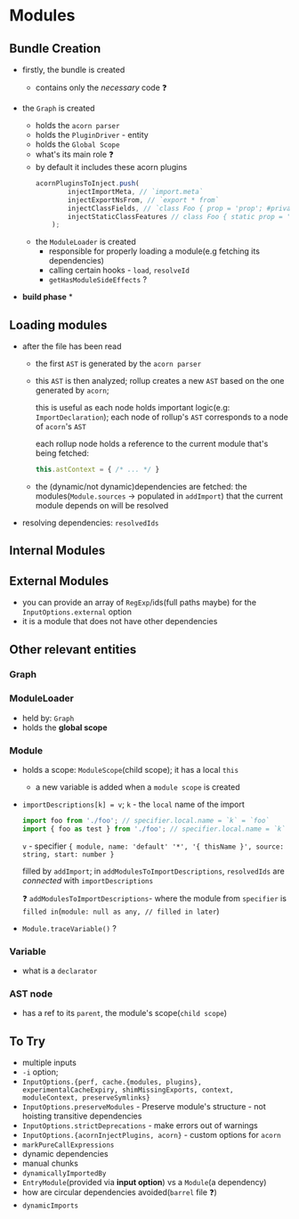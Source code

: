 # Modules

## Bundle Creation

* firstly, the bundle is created
  * contains only the _necessary_ code ❓

* the `Graph` is created
  * holds the `acorn parser`
  * holds the `PluginDriver` - entity
  * holds the `Global Scope`
  * what's its main role ❓
  * by default it includes these acorn plugins
    ```ts
    acornPluginsToInject.push(
			injectImportMeta, // `import.meta`
			injectExportNsFrom, // `export * from`
			injectClassFields, // `class Foo { prop = 'prop'; #privateProp = 'privateProp' }`
			injectStaticClassFeatures // class Foo { static prop = '123' }
		);
    ```
  * the `ModuleLoader` is created
    * responsible for properly loading a module(e.g fetching its dependencies)
    * calling certain hooks - `load`, `resolveId`
    * `getHasModuleSideEffects` ? 
  
* **build phase**
  * 

## Loading modules

* after the file has been read
  * the first `AST` is generated by the `acorn parser`
  * this `AST` is then analyzed; rollup creates a new `AST` based on the one generated by `acorn`;
   
    this is useful as each node holds important logic(e.g: `ImportDeclaration`);
    each node of rollup's `AST` corresponds to a node of `acorn`'s `AST`

    each rollup node holds a reference to the current module that's being fetched:
    ```ts
    this.astContext = { /* ... */ }
    ```
  * the (dynamic/not dynamic)dependencies are fetched: the modules(`Module.sources` -> populated in `addImport`) that the current module depends on will be resolved

* resolving dependencies: `resolvedIds`

## Internal Modules

## External Modules

* you can provide an array of `RegExp`/ids(full paths maybe) for the `InputOptions.external` option
* it is a module that does not have other dependencies 

## Other relevant entities

### Graph

### ModuleLoader

* held by: `Graph`
* holds the **global scope**

### Module

* holds a scope: `ModuleScope`(child scope); it has a local `this`
  * a new variable is added when a `module scope` is created

* `importDescriptions[k] = v`; 
  `k` - the `local` name of the import
    ```ts
    import foo from './foo'; // specifier.local.name = `k` = `foo`
    import { foo as test } from './foo'; // specifier.local.name = `k` = `test`; specifier.local.imported = 'foo'
    ```
  `v` - specifier `{ module, name: 'default' '*', '{ thisName }', source: string, start: number }`
  
  filled by `addImport`; in `addModulesToImportDescriptions`, `resolvedIds` are _connected_ with `importDescriptions`

  ❓ `addModulesToImportDescriptions`- where the module from `specifier` is `filled in`(`module: null as any, // filled in later`)

* `Module.traceVariable()` ?

### Variable

* what is a `declarator`

### AST node

* has a ref to its `parent`, the module's scope(`child scope`)

## To Try

* multiple inputs
* `-i` option; 
* `InputOptions.{perf, cache.{modules, plugins}, experimentalCacheExpiry, shimMissingExports, context, moduleContext, preserveSymlinks}`
* `InputOptions.preserveModules` -  Preserve module's structure - not hoisting transitive dependencies
* `InputOptions.strictDeprecations` - make errors out of warnings
* `InputOptions.{acornInjectPlugins, acorn}` - custom options for `acorn`
* `markPureCallExpressions`
* dynamic dependencies
* manual chunks
* `dynamicallyImportedBy`
* `EntryModule`(provided via **input option**) vs a `Module`(a dependency)
* how are circular dependencies avoided(`barrel` file ❓)
* `dynamicImports`